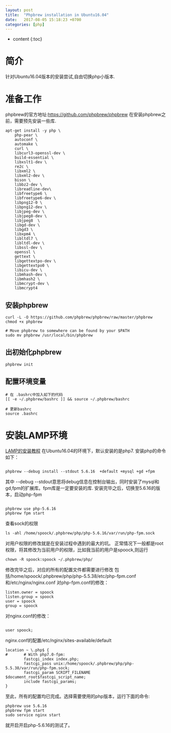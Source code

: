 ```yaml
---
layout: post
title:  "Phpbrew installation in Ubuntu16.04"
date:   2017-08-05 15:18:23 +0700
categories: [php]
---
```

* content
{:toc}

# 简介
针对Ubuntu16.04版本的安装尝试,自由切换php小版本.

# 准备工作
phpbrew的官方地址:https://github.com/phpbrew/phpbrew
在安装phpbrew之前，需要预先安装一些库.

```
apt-get install -y php \
	php-pear \
	autoconf \
	automake \
	curl \ 
	libcurl3-openssl-dev \
	build-essential \
	libxslt1-dev \
	re2c \
	libxml2 \
	libxml2-dev \
	bison \
	libbz2-dev \
	libreadline-dev\
	libfreetype6 \
	libfreetype6-dev \
	libpng12-0 \
	libpng12-dev \
	libjpeg-dev \
	libjpeg8-dev \
	libjpeg8  \
	libgd-dev \
	libgd3 \
	libxpm4 \
	libltdl7 \
	libltdl-dev \
	libssl-dev \
	openssl \
	gettext \
	libgettextpo-dev \
	libgettextpo0 \
	libicu-dev \
	libmhash-dev \
	libmhash2 \
	libmcrypt-dev \
	libmcrypt4
```

## 安装phpbrew

```
curl -L -O https://github.com/phpbrew/phpbrew/raw/master/phpbrew
chmod +x phpbrew

# Move phpbrew to somewhere can be found by your $PATH
sudo mv phpbrew /usr/local/bin/phpbrew
```

## 出初始化phpbrew

```
phpbrew init
```

## 配置环境变量

```
# 在 .bashrc中加入如下的代码
[[ -e ~/.phpbrew/bashrc ]] && source ~/.phpbrew/bashrc

# 更新bashrc
source .bashrc
```

# 安装LAMP环境

[LAMP的安装教程](https://www.digitalocean.com/community/tutorials/how-to-install-linux-nginx-mysql-php-lemp-stack-in-ubuntu-16-04)
在Ubuntu16.04的环境下，默认安装的是php7.
安装php的命令如下：
```

phpbrew --debug install --stdout 5.6.16  +default +mysql +gd +fpm

```
其中 --debug --stdout意思将debug信息在控制台输出，同时安装了mysql和gd,fpm的扩展库。fpm库是一定要安装的库.
安装完毕之后，切换至5.6.16的版本，启动php-fpm

```

phpbrew use php-5.6.16
phpbrew fpm start
```
查看sock的权限

```
ls -ahl /home/spoock/.phpbrew/php/php-5.6.16/var/run/php-fpm.sock

```
对用户权限的修改就是在安装过程中遇到的最大的坑。
正常情况下一般都是root权限，将其修改为当前用户的权限，比如我当前的用户是spoock,则运行

```
chown -R spoock:spoock ~/.phpbrew/php/

```
修改完毕之后，对应的所有的配置文件都需要进行修改
包括/home/spoock/.phpbrew/php/php-5.5.38/etc/php-fpm.conf和/etc/nginx/nginx.conf
对php-fpm.conf的修改：

```
listen.owner = spoock
listen.group = spoock
user = spoock
group = spoock
```

对nginx.conf的修改：
```

user spoock;

```

nginx.conf的配置/etc/nginx/sites-available/default

```
location ~ \.php$ {
#       # With php7.0-fpm:
        fastcgi_index index.php;
        fastcgi_pass unix:/home/spoock/.phpbrew/php/php-5.5.38/var/run/php-fpm.sock;
        fastcgi_param SCRIPT_FILENAME $document_root$fastcgi_script_name;
        include fastcgi_params;
}
```

至此，所有的配置均已完成。选择需要使用的php版本，运行下面的命令:

```
phpbrew use 5.6.16
phpbrew fpm start
sudo service nginx start
```

就开启开启php-5.6.16的测试了。